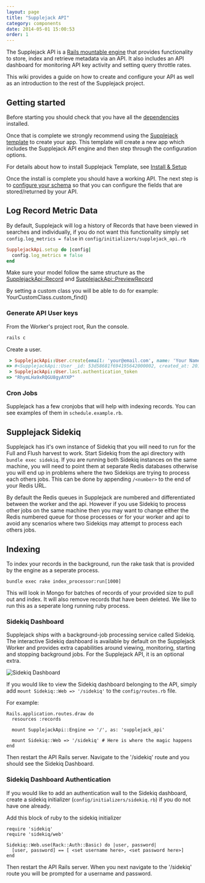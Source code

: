```yaml
---
layout: page
title: "Supplejack API"
category: components
date: 2014-05-01 15:00:53
order: 1
---
```


The Supplejack API is a [Rails mountable engine](http://guides.rubyonrails.org/engines.html) that provides functionality to store, index and retrieve metadata via an API. It also includes an API dashboard for monitoring API key activity and setting query throttle rates.

This wiki provides a guide on how to create and configure your API as well as an introduction to the rest of the Supplejack project.

## Getting started

Before starting you should check that you have all the [dependencies](/supplejack/start/dependencies.html) installed.

Once that is complete we strongly recommend using the [Supplejack template](https://github.com/DigitalNZ/supplejack_installation) to create your app. This template will create a new app which includes the Supplejack API engine and then step through the configuration options.

For details about how to install Supplejack Template, see [Install & Setup](/supplejack/start/install-setup.html)

Once the install is complete you should have a working API. The next step is to [configure your schema](/supplejack/api/creating-schemas.html) so that you can configure the fields that are stored/returned by your API.

## Log Record Metric Data

By default, Supplejack will log a history of Records that have been viewed in searches and individually, if you do not want this functionality simply set `config.log_metrics = false` in `config/initializers/supplejack_api.rb`

```ruby
SupplejackApi.setup do |config|
  config.log_metrics = false
end
```

Make sure your model follow the same structure as the [SupplejackApi::Record](https://github.com/DigitalNZ/supplejack_api/blob/master/app/models/supplejack_api/record.rb) and [SupplejackApi::PreviewRecord](https://github.com/DigitalNZ/supplejack_api/blob/master/app/models/supplejack_api/preview_record.rb)

By setting a custom class you will be able to do for example: YourCustomClass.custom_find(<id>)

### Generate API User keys

From the Worker's project root, Run the console.

```ruby
rails c
```

Create a user.

```ruby
 > SupplejackApi::User.create(email: 'your@email.com', name: 'Your Name', username: 'your_username')
=> #<SupplejackApi::User _id: 53d58681f694195642000002, created_at: 2014-07-27 23:08:49 UTC, updated_at: 2014-07-27 23:08:49 UTC, email: "your@email.com", encrypted_password: nil, name: "Your Name", username: "your_username", sign_in_count: nil, current_sign_in_at: nil, last_sign_in_at: nil, current_sign_in_ip: nil, last_sign_in_ip: nil, authentication_token: "JmVe15z2BSHDwaVsjMvA", daily_requests: 0, monthly_requests: 0, max_requests: 10000, role: "developer", daily_activity: nil, daily_activity_stored: true>
 > SupplejackApi::User.last.authentication_token
=> "RhymLHa9xRQGU8gyAYXP"
```

### Cron Jobs

Supplejack has a few cronjobs that will help with indexing records. You can see examples of them in `schedule.example.rb`.

## Supplejack Sidekiq

Supplejack has it's own instance of Sidekiq that you will need to run for the Full and Flush harvest to work. Start Sidekiq from the api directory with `bundle exec sidekiq`. If you are running both Sidekiq instances on the same machine, you will need to point them at separate Redis databases otherwise you will end up in problems where the two Sidekiqs are trying to process each others jobs. This can be done by appending `/<number>` to the end of your Redis URL.

By default the Redis queues in Supplejack are numbered and differentiated between the worker and the api. However if you use Sidekiq to process other jobs on the same machine then you may want to change either the Redis numbered queue for those processes or for your worker and api to avoid any scenarios where two Sidekiqs may attempt to process each others jobs.

## Indexing

To index your records in the background, run the rake task that is provided by the engine as a seperate process.

`bundle exec rake index_processor:run[1000]`

This will look in Mongo for batches of records of your provided size to pull out and index. It will also remove records that have been deleted. We like to run this as a seperate long running ruby process. 

### Sidekiq Dashboard

Supplejack ships with a background-job processing service called Sidekiq. The interactive Sidekiq dashboard is available by default on the Supplejack Worker and provides extra capabilities around viewing, monitoring, starting and stopping background jobs. For the Supplejack API, it is an optional extra.

![Sidekiq Dashboard](/supplejack/images/sidekiq-dashboard.png)

If you would like to view the Sidekiq dashboard belonging to the API, simply add `mount Sidekiq::Web => '/sidekiq'` to the `config/routes.rb` file.

For example:
```
Rails.application.routes.draw do
  resources :records

  mount SupplejackApi::Engine => '/', as: 'supplejack_api'

  mount Sidekiq::Web => '/sidekiq' # Here is where the magic happens
end
```

Then restart the API Rails server. Navigate to the '/sidekiq' route and you should see the Sidekiq Dashboard.

### Sidekiq Dashboard Authentication

If you would like to add an authentication wall to the Sidekiq dashboard, create a sidekiq initializer (`config/initializers/sidekiq.rb`) if you do not have one already.

Add this block of ruby to the sidekiq initializer
```
require 'sidekiq'
require 'sidekiq/web'

Sidekiq::Web.use(Rack::Auth::Basic) do |user, password|
  [user, password] == [ <set username here>, <set password here>]
end
```

Then restart the API Rails server. When you next navigate to the '/sidekiq' route you will be prompted for a username and password.
